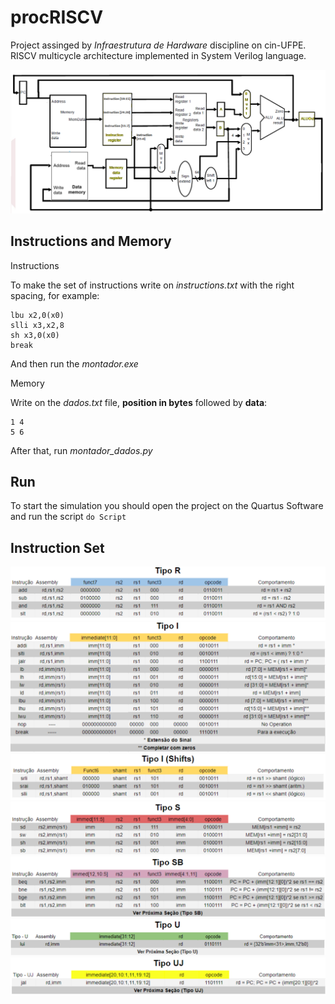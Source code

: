 
# procRISCV
Project assinged by *Infraestrutura de Hardware* discipline on cin-UFPE. 
RISCV multicycle architecture implemented in System Verilog language.

![alt text](https://raw.githubusercontent.com/lucasgrisiq/procRISCV/master/imageMaps/spec/arct.png)

## Instructions and Memory

Instructions

To make the set of instructions write on *instructions.txt* with the right spacing, for example:

    lbu x2,0(x0)
    slli x3,x2,8
    sh x3,0(x0)
    break
And then run the *montador.exe*

Memory

Write on the *dados.txt* file, **position in bytes** followed by **data**:

    1 4
    5 6
After that, run *montador_dados.py*

## Run
To start the simulation you should open the project on the Quartus Software and run the script `do Script`

## Instruction Set
![alt text](https://raw.githubusercontent.com/lucasgrisiq/procRISCV/master/imageMaps/spec/instSet1.png)
![alt text](https://raw.githubusercontent.com/lucasgrisiq/procRISCV/master/imageMaps/spec/instSet2.png)
![alt text](https://raw.githubusercontent.com/lucasgrisiq/procRISCV/master/imageMaps/spec/instSet3.png)
![alt text](https://raw.githubusercontent.com/lucasgrisiq/procRISCV/master/imageMaps/spec/instSet4.png)
![alt text](https://raw.githubusercontent.com/lucasgrisiq/procRISCV/master/imageMaps/spec/instSet5.png)
![alt text](https://raw.githubusercontent.com/lucasgrisiq/procRISCV/master/imageMaps/spec/instSet6.png)
![alt text](https://raw.githubusercontent.com/lucasgrisiq/procRISCV/master/imageMaps/spec/instSet7.png)

 
